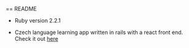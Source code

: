 == README

  * Ruby version
    2.2.1

  * Czech language learning app written in rails with a react front end. Check it out [here](http://learncz.herokuapp.com/)
